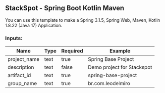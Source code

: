 ## StackSpot - Spring Boot Kotlin Maven

You can use this template to make a Spring 3.1.5, Spring Web, Maven, Kotlin 1.8.22 (Java 17) Application.

### Inputs:
| Name | Type | Required | Example |
|------|------|----------|---------|
| project_name | text | true     | Spring Base Project |
| description | text | false    | Demo project for Stackspot |
| artifact_id | text | true     | spring-base-project|
| group_name | text | true     | br.com.leodelmiro |